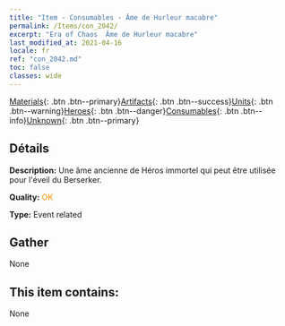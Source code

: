 ```yaml
---
title: "Item - Consumables - Âme de Hurleur macabre"
permalink: /Items/con_2042/
excerpt: "Era of Chaos  Âme de Hurleur macabre"
last_modified_at: 2021-04-16
locale: fr
ref: "con_2042.md"
toc: false
classes: wide
---
```

 [Materials](/fr/Items/){: .btn .btn--primary}[Artifacts](/fr/Items/Artifacts/){: .btn .btn--success}[Units](/fr/Items/Units/){: .btn .btn--warning}[Heroes](/fr/Items/Heroes/){: .btn .btn--danger}[Consumables](/fr/Items/Consumables/){: .btn .btn--info}[Unknown](/fr/Items/Unknown/){: .btn .btn--primary}

## Détails
 **Description:** Une âme ancienne de Héros immortel qui peut être utilisée pour l'éveil du Berserker.

 **Quality:** <span style="color: #FF8C00">OK</span>

 **Type:** Event related

## Gather

  None

## This item contains:

  None


